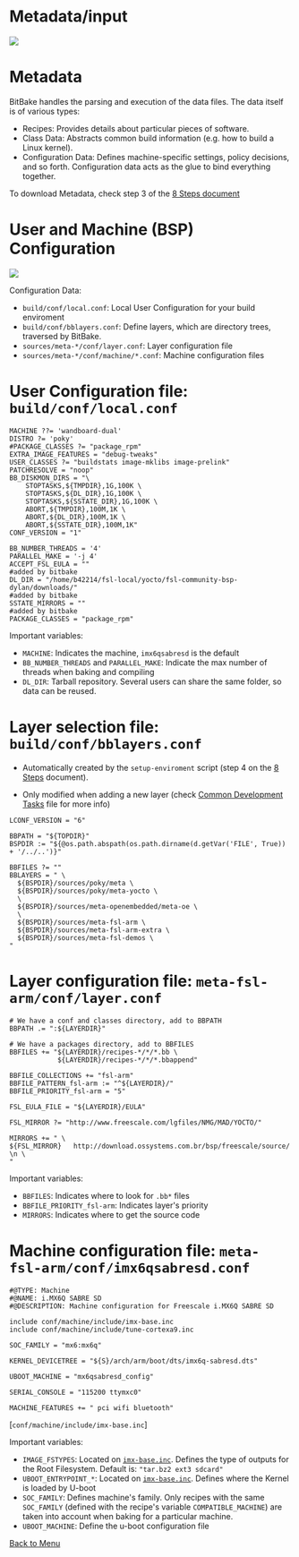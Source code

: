 # Metadata/input

![](http://www.yoctoproject.org/docs/current/yocto-project-qs/figures/yocto-environment.png)

# Metadata

BitBake handles the parsing and execution of the data files. The data itself is of various types:

* Recipes: Provides details about particular pieces of software.
* Class Data: Abstracts common build information (e.g. how to build a Linux kernel).
* Configuration Data: Defines machine-specific settings, policy decisions, and so forth. Configuration data acts as the glue to bind everything together.

To download Metadata, check step 3 of the [8 Steps document](./8steps.html)


# User and Machine (BSP) Configuration

![](https://www.yoctoproject.org/docs/current/yocto-project-qs/figures/yocto-environment.png)

Configuration Data:

* `build/conf/local.conf`: Local User Configuration for your build enviroment
* `build/conf/bblayers.conf`: Define layers, which are directory trees, traversed by BitBake.
* `sources/meta-*/conf/layer.conf`: Layer configuration file
* `sources/meta-*/conf/machine/*.conf`: Machine configuration files


# User Configuration file: `build/conf/local.conf`

~~~~{.python}
MACHINE ??= 'wandboard-dual'
DISTRO ?= 'poky'
#PACKAGE_CLASSES ?= "package_rpm"
EXTRA_IMAGE_FEATURES = "debug-tweaks"
USER_CLASSES ?= "buildstats image-mklibs image-prelink"
PATCHRESOLVE = "noop"
BB_DISKMON_DIRS = "\
    STOPTASKS,${TMPDIR},1G,100K \
    STOPTASKS,${DL_DIR},1G,100K \
    STOPTASKS,${SSTATE_DIR},1G,100K \
    ABORT,${TMPDIR},100M,1K \
    ABORT,${DL_DIR},100M,1K \
    ABORT,${SSTATE_DIR},100M,1K" 
CONF_VERSION = "1"

BB_NUMBER_THREADS = '4'
PARALLEL_MAKE = '-j 4'
ACCEPT_FSL_EULA = ""
#added by bitbake
DL_DIR = "/home/b42214/fsl-local/yocto/fsl-community-bsp-dylan/downloads/"
#added by bitbake
SSTATE_MIRRORS = ""
#added by bitbake
PACKAGE_CLASSES = "package_rpm"
~~~~

Important variables:

* `MACHINE`: Indicates the machine, `imx6qsabresd` is the default
* `BB_NUMBER_THREADS` and `PARALLEL_MAKE`: Indicate the max number of threads when baking and compiling
* `DL_DIR`: Tarball repository. Several users can share the same folder, so data can be reused.

# Layer selection file: `build/conf/bblayers.conf`

* Automatically created by the `setup-enviroment` script (step 4 on the [8 Steps](./8steps.html) document).

* Only modified when adding a new layer (check [Common Development Tasks](./development.html) file for more info)

~~~~{.python}
LCONF_VERSION = "6"

BBPATH = "${TOPDIR}"
BSPDIR := "${@os.path.abspath(os.path.dirname(d.getVar('FILE', True)) + '/../..')}"

BBFILES ?= ""
BBLAYERS = " \
  ${BSPDIR}/sources/poky/meta \
  ${BSPDIR}/sources/poky/meta-yocto \
  \
  ${BSPDIR}/sources/meta-openembedded/meta-oe \
  \
  ${BSPDIR}/sources/meta-fsl-arm \
  ${BSPDIR}/sources/meta-fsl-arm-extra \
  ${BSPDIR}/sources/meta-fsl-demos \
"
~~~~

# Layer configuration file: `meta-fsl-arm/conf/layer.conf`

~~~~{.python}
# We have a conf and classes directory, add to BBPATH
BBPATH .= ":${LAYERDIR}"

# We have a packages directory, add to BBFILES
BBFILES += "${LAYERDIR}/recipes-*/*/*.bb \
            ${LAYERDIR}/recipes-*/*/*.bbappend"

BBFILE_COLLECTIONS += "fsl-arm"
BBFILE_PATTERN_fsl-arm := "^${LAYERDIR}/"
BBFILE_PRIORITY_fsl-arm = "5"

FSL_EULA_FILE = "${LAYERDIR}/EULA"

FSL_MIRROR ?= "http://www.freescale.com/lgfiles/NMG/MAD/YOCTO/"

MIRRORS += " \
${FSL_MIRROR}	http://download.ossystems.com.br/bsp/freescale/source/ \n \
"
~~~~

Important variables:

* `BBFILES`: Indicates where to look for `.bb*` files
* `BBFILE_PRIORITY_fsl-arm`: Indicates layer's priority
* `MIRRORS`: Indicates where to get the source code


# Machine configuration file: `meta-fsl-arm/conf/imx6qsabresd.conf`

~~~~{.python}
#@TYPE: Machine
#@NAME: i.MX6Q SABRE SD
#@DESCRIPTION: Machine configuration for Freescale i.MX6Q SABRE SD

include conf/machine/include/imx-base.inc
include conf/machine/include/tune-cortexa9.inc

SOC_FAMILY = "mx6:mx6q"

KERNEL_DEVICETREE = "${S}/arch/arm/boot/dts/imx6q-sabresd.dts"

UBOOT_MACHINE = "mx6qsabresd_config"

SERIAL_CONSOLE = "115200 ttymxc0"

MACHINE_FEATURES += " pci wifi bluetooth"
~~~~

[`conf/machine/include/imx-base.inc`]


Important variables:

* `IMAGE_FSTYPES`: Located on [`imx-base.inc`]((http://git.yoctoproject.org/cgit/cgit.cgi/meta-fsl-arm/tree/conf/machine/include/imx-base.inc)). Defines the type of outputs for the Root Filesystem. Default is: `"tar.bz2 ext3 sdcard"`
* `UBOOT_ENTRYPOINT_*`: Located on [`imx-base.inc`]((http://git.yoctoproject.org/cgit/cgit.cgi/meta-fsl-arm/tree/conf/machine/include/imx-base.inc)). Defines where the Kernel is loaded by U-boot
* `SOC_FAMILY`: Defines machine's family. Only recipes with the same `SOC_FAMILY` (defined with the
recipe's variable `COMPATIBLE_MACHINE`) are taken into account when baking for a particular machine.
* `UBOOT_MACHINE`: Define the u-boot configuration file

[Back to Menu](./menu.html#(2))
